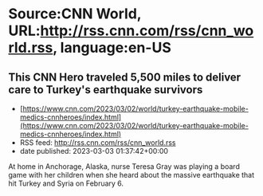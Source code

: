 # Source:CNN World, URL:http://rss.cnn.com/rss/cnn_world.rss, language:en-US

## This CNN Hero traveled 5,500 miles to deliver care to Turkey's earthquake survivors
 - [https://www.cnn.com/2023/03/02/world/turkey-earthquake-mobile-medics-cnnheroes/index.html](https://www.cnn.com/2023/03/02/world/turkey-earthquake-mobile-medics-cnnheroes/index.html)
 - RSS feed: http://rss.cnn.com/rss/cnn_world.rss
 - date published: 2023-03-03 01:37:42+00:00

At home in Anchorage, Alaska, nurse Teresa Gray was playing a board game with her children when she heard about the massive earthquake that hit Turkey and Syria on February 6.

